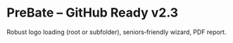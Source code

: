# PreBate – GitHub Ready v2.3

Robust logo loading (root or subfolder), seniors‑friendly wizard, PDF report.
